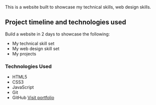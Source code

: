 
This is a website built to showcase my technical skills, web design skills.



## Project timeline and technologies used

Build a  website in 2 days to showcase the following:
* My technical skill set
* My web design skill set
* My projects

### Technologies Used

* HTML5
* CSS3
* JavaScript
* Git
* GitHub
 [Visit portfolio](https://www.quora.com)
